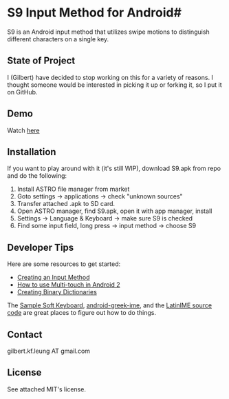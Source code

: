 # S9 Input Method for Android#
S9 is an Android input method that utilizes swipe motions to distinguish different characters on a single key.

## State of Project ##
I (Gilbert) have decided to stop working on this for a variety of reasons. I thought someone would be interested in picking it up or forking it, so I put it on GitHub.

## Demo ##
Watch [here](http://www.youtube.com/watch?v=0d1Frz6l4OU "Demo")

## Installation ##
If you want to play around with it (it's still WIP), download S9.apk from repo and do the following:

1. Install ASTRO file manager from market
2. Goto settings -> applications -> check "unknown sources"
3. Transfer attached .apk to SD card.
4. Open ASTRO manager, find S9.apk, open it with app manager, install
5. Settings -> Language & Keyboard -> make sure S9 is checked
6. Find some input field, long press -> input method -> choose S9

## Developer Tips ##
Here are some resources to get started:

* [Creating an Input Method](http://android-developers.blogspot.com/2009/04/creating-input-method.html "Creating an Input Method")
* [How to use Multi-touch in Android 2](http://www.zdnet.com/blog/burnette/how-to-use-multi-touch-in-android-2/1747?tag=col1;post-1847 "How to use Multi-touch in Android 2")
* [Creating Binary Dictionaries](http://code.google.com/p/softkeyboard/wiki/BinaryDictionaries "Creating Binary Dictionaries")

The [Sample Soft Keyboard](http://developer.android.com/resources/samples/SoftKeyboard/index.html "Sample Soft Keyboard"), [android-greek-ime](http://code.google.com/p/android-greek-ime/ "android-greek-ime"), and the [LatinIME source code](http://android.git.kernel.org/?p=platform/packages/inputmethods/LatinIME.git;a=tree "LatinIME Source Code") are great places to figure out how to do things.

## Contact ##
gilbert.kf.leung AT gmail.com

## License ##
See attached MIT's license.
